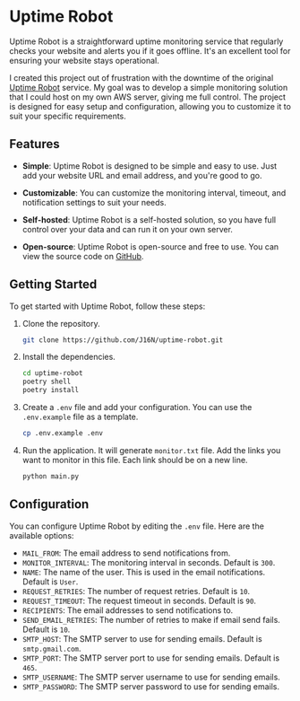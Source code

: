 # Uptime Robot

Uptime Robot is a straightforward uptime monitoring service that regularly checks your website and alerts you if it goes offline. It's an excellent tool for ensuring your website stays operational.

I created this project out of frustration with the downtime of the original [Uptime&nbsp;Robot](https://uptimerobot.com/) service. My goal was to develop a simple monitoring solution that I could host on my own AWS server, giving me full control. The project is designed for easy setup and configuration, allowing you to customize it to suit your specific requirements.

## Features

- **Simple**: Uptime Robot is designed to be simple and easy to use. Just add your website URL and email address, and you're good to go.

- **Customizable**: You can customize the monitoring interval, timeout, and notification settings to suit your needs.

- **Self-hosted**: Uptime Robot is a self-hosted solution, so you have full control over your data and can run it on your own server.

- **Open-source**: Uptime Robot is open-source and free to use. You can view the source code on [GitHub](https://github.com/J16N/uptime-robot).

## Getting Started

To get started with Uptime Robot, follow these steps:

1. Clone the repository.

    ```bash
    git clone https://github.com/J16N/uptime-robot.git
    ```

2. Install the dependencies.

    ```bash
    cd uptime-robot
    poetry shell
    poetry install
    ```

3. Create a `.env` file and add your configuration. You can use the `.env.example` file as a template.

    ```bash
    cp .env.example .env
    ```

4. Run the application. It will generate `monitor.txt` file. Add the links you want to monitor in this file. Each link should be on a new line.

    ```bash
    python main.py
    ```


## Configuration

You can configure Uptime Robot by editing the `.env` file. Here are the available options:

- `MAIL_FROM`: The email address to send notifications from.
- `MONITOR_INTERVAL`: The monitoring interval in seconds. Default is `300`.
- `NAME`: The name of the user. This is used in the email notifications. Default is `User`.
- `REQUEST_RETRIES`: The number of request retries. Default is `10`.
- `REQUEST_TIMEOUT`: The request timeout in seconds. Default is `90`.
- `RECIPIENTS`: The email addresses to send notifications to.
- `SEND_EMAIL_RETRIES`: The number of retries to make if email send fails. Default is `10`.
- `SMTP_HOST`: The SMTP server to use for sending emails. Default is `smtp.gmail.com`.
- `SMTP_PORT`: The SMTP server port to use for sending emails. Default is `465`.
- `SMTP_USERNAME`: The SMTP server username to use for sending emails.
- `SMTP_PASSWORD`: The SMTP server password to use for sending emails.
